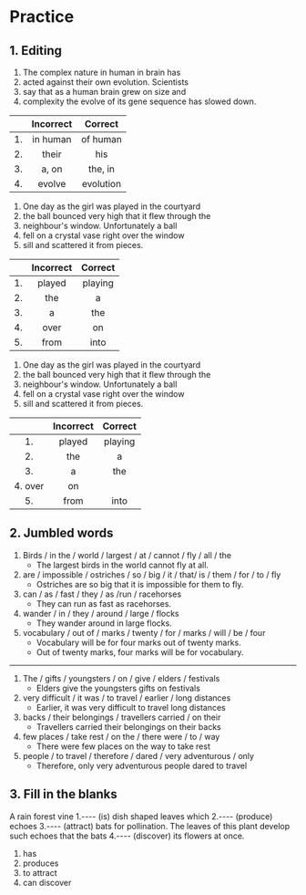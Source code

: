 # Practice 
## 1. Editing 
1. The complex nature in human in brain has 
2. acted against their own evolution. Scientists 
3. say that as a human brain grew on size and 
4. complexity the evolve of its gene sequence has slowed down. 

| | Incorrect | Correct | 
|:-:|:-:|:-:|
| 1. | in human | of human | 
| 2. | their | his | 
| 3. | a, on | the, in | 
| 4. | evolve | evolution | 

1. One day as the girl was played in the courtyard
2. the ball bounced very high that it flew through the 
3. neighbour's window. Unfortunately a ball 
4. fell on a crystal vase right over the window
5. sill and scattered it from pieces.

| | Incorrect | Correct | 
|:-:|:-:|:-:|
| 1. | played | playing | 
| 2. | the | a | 
| 3. | a | the | 
| 4. | over | on | 
| 5. | from | into | 

1. One day as the girl was played in the courtyard
2. the ball bounced very high that it flew through the 
3. neighbour's window. Unfortunately a ball 
4. fell on a crystal vase right over the window
5. sill and scattered it from pieces.

| | Incorrect | Correct | 
|:-:|:-:|:-:|
| 1. | played | playing | 
| 2. | the | a | 
| 3. | a | the 
| 4. over | on | 
| 5. | from | into | 

## 2. Jumbled words 
1. Birds / in the / world / largest / at / cannot / fly / all / the
    - The largest birds in the world cannot fly at all. 
2. are / impossible / ostriches / so / big / it / that/ is / them / for / to / fly 
    - Ostriches are so big that it is impossible for them to fly.
3. can / as / fast / they / as /run / racehorses
    - They can run as fast as racehorses. 
4. wander / in / they / around / large / flocks 
    - They wander around in large flocks. 
5. vocabulary / out of / marks / twenty / for / marks / will / be / four 
    - Vocabulary will be for four marks out of twenty marks. 
    - Out of twenty marks, four marks will be for vocabulary.

--- 

1. The / gifts / youngsters / on / give / elders / festivals 
    - Elders give the youngsters gifts on festivals
2. very difficult / it was / to travel / earlier / long distances 
    - Earlier, it was very difficult to travel long distances 
3. backs / their belongings / travellers carried / on their 
    - Travellers carried their belongings on their backs 
4. few places / take rest / on the / there were / to / way 
    - There were few places on the way to take rest 
5. people / to travel / therefore / dared / very adventurous / only 
    - Therefore, only very adventurous people dared to travel 


## 3. Fill in the blanks 
A rain forest vine 1.---- (is) dish shaped leaves which 2.---- (produce) echoes 3.---- (attract) bats for pollination. The leaves of this plant develop such echoes that the bats 4.---- (discover) its flowers at once. 

1. has 
2. produces 
3. to attract 
4. can discover 

